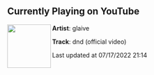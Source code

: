 ## Currently Playing on YouTube

[<img align="left" width="100" src="https://i.ytimg.com/vi/7aTLCinzeL0/hqdefault.jpg">](https://www.youtube.com/watch?v=7aTLCinzeL0)

**Artist**: glaive 

**Track**: dnd (official video)

Last updated at 07/17/2022 21:14
